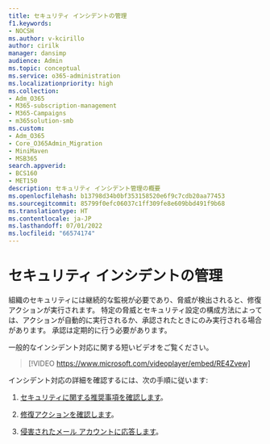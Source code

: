 ```yaml
---
title: セキュリティ インシデントの管理
f1.keywords:
- NOCSH
ms.author: v-kcirillo
author: cirilk
manager: dansimp
audience: Admin
ms.topic: conceptual
ms.service: o365-administration
ms.localizationpriority: high
ms.collection:
- Adm_O365
- M365-subscription-management
- M365-Campaigns
- m365solution-smb
ms.custom:
- Adm_O365
- Core_O365Admin_Migration
- MiniMaven
- MSB365
search.appverid:
- BCS160
- MET150
description: セキュリティ インシデント管理の概要
ms.openlocfilehash: b13798d34b0bf353158520e6f9c7cdb20aa77453
ms.sourcegitcommit: 85799f0efc06037c1ff309fe8e609bbd491f9b68
ms.translationtype: HT
ms.contentlocale: ja-JP
ms.lasthandoff: 07/01/2022
ms.locfileid: "66574174"
---
```

# <a name="security-incident-management"></a>セキュリティ インシデントの管理

組織のセキュリティには継続的な監視が必要であり、脅威が検出されると、修復アクションが実行されます。 特定の脅威とセキュリティ設定の構成方法によっては、アクションが自動的に実行されるか、承認されたときにのみ実行される場合があります。 承認は定期的に行う必要があります。

一般的なインシデント対応に関する短いビデオをご覧ください。

> [!VIDEO https://www.microsoft.com/videoplayer/embed/RE4Zvew]

インシデント対応の詳細を確認するには、次の手順に従います:

1. [セキュリティに関する推奨事項を確認します](../security/defender-business/mdb-view-tvm-dashboard.md?toc=/microsoft-365/business-premium/toc.json&bc=/microsoft-365/business-premium/breadcrumb/toc.json)。

1. [修復アクションを確認します](m365bp-review-remediation-actions-devices.md)。

1. [侵害されたメール アカウントに応答します](../security/office-365-security/responding-to-a-compromised-email-account.md)。